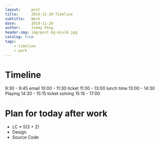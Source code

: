 ```yaml
---
layout:     post
title:      2019-11-20-Timeline
subtitle:   Work
date:       2019-11-20
author:     Jimmy Peng
header-img: img/post-bg-miui6.jpg
catalog: true
tags:
    - timeline
    - work
---
```


# Timeline
9:30 - 9:45 email
10:00 - 11:30 ticket
11:30 - 13:00 lunch time
13:00 - 14:30 Playing
14:30 - 15:15 ticket solving
15:15 - 17:00

# Plan for today after work
- LC * 5(3 + 2)
- Design
- Source Code
